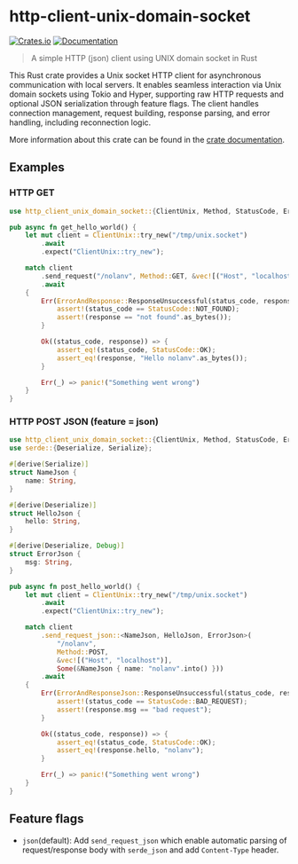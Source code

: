 # http-client-unix-domain-socket
[![Crates.io](https://img.shields.io/crates/v/http-client-unix-domain-socket)](https://crates.io/crates/http-client-unix-domain-socket)
[![Documentation](https://docs.rs/http-client-unix-domain-socket/badge.svg)][docs]

> A simple HTTP (json) client using UNIX domain socket in Rust

This Rust crate provides a Unix socket HTTP client for asynchronous communication with local servers. It enables seamless interaction via Unix domain sockets using Tokio and Hyper, supporting raw HTTP requests and optional JSON serialization through feature flags. The client handles connection management, request building, response parsing, and error handling, including reconnection logic.

More information about this crate can be found in the [crate documentation][docs].

## Examples

### HTTP GET
```rust
use http_client_unix_domain_socket::{ClientUnix, Method, StatusCode, ErrorAndResponse};

pub async fn get_hello_world() {
    let mut client = ClientUnix::try_new("/tmp/unix.socket")
        .await
        .expect("ClientUnix::try_new");

    match client
        .send_request("/nolanv", Method::GET, &vec![("Host", "localhost")], None)
        .await
    {
        Err(ErrorAndResponse::ResponseUnsuccessful(status_code, response)) => {
            assert!(status_code == StatusCode::NOT_FOUND);
            assert!(response == "not found".as_bytes());
        }

        Ok((status_code, response)) => {
            assert_eq!(status_code, StatusCode::OK);
            assert_eq!(response, "Hello nolanv".as_bytes());
        }

        Err(_) => panic!("Something went wrong")
    }
}
```
### HTTP POST JSON **(feature = json)**
```rust
use http_client_unix_domain_socket::{ClientUnix, Method, StatusCode, ErrorAndResponseJson};
use serde::{Deserialize, Serialize};

#[derive(Serialize)]
struct NameJson {
    name: String,
}

#[derive(Deserialize)]
struct HelloJson {
    hello: String,
}

#[derive(Deserialize, Debug)]
struct ErrorJson {
    msg: String,
}

pub async fn post_hello_world() {
    let mut client = ClientUnix::try_new("/tmp/unix.socket")
        .await
        .expect("ClientUnix::try_new");

    match client
        .send_request_json::<NameJson, HelloJson, ErrorJson>(
            "/nolanv",
            Method::POST,
            &vec![("Host", "localhost")],
            Some(&NameJson { name: "nolanv".into() }))
        .await
    {
        Err(ErrorAndResponseJson::ResponseUnsuccessful(status_code, response)) => {
            assert!(status_code == StatusCode::BAD_REQUEST);
            assert!(response.msg == "bad request");
        }

        Ok((status_code, response)) => {
            assert_eq!(status_code, StatusCode::OK);
            assert_eq!(response.hello, "nolanv");
        }

        Err(_) => panic!("Something went wrong")
    }
}
 ```
## Feature flags
- `json`(default): Add `send_request_json` which enable automatic parsing of request/response body with `serde_json` and add `Content-Type` header.

[docs]: https://docs.rs/http-client-unix-domain-socket

